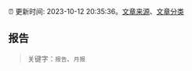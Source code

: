 :alarm_clock: 更新时间: 2023-10-12 20:35:36。[文章来源](/README.md)、[文章分类](/TAGS.md)

## 报告


> 关键字：`报告`、`月报`



